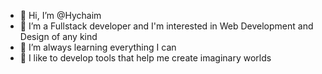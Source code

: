 - 👋 Hi, I’m @Hychaim
- 👀 I’m a Fullstack developer and I'm interested in Web Development and Design of any kind
- 🌱 I’m always learning everything I can
- 🏰 I like to develop tools that help me create imaginary worlds

<!---
Hychaim is a ✨ special ✨ repository because its `README.md` (this file) appears on your GitHub profile.
You can click the Preview link to take a look at your changes.
--->
